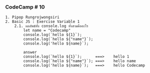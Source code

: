### CodeCamp # 10
    1. Pipop Rungrojwongsiri
    2. Basic JS : Exercise Variable 1
        2.1. ผลลัพธ์ทั้ง console.log ทั้งสามคืออะไร
            let name = "Codecamp"
            console.log(`hello ${1}`);
            console.log(`hello ${"name"}`);
            console.log('hello ${name}`);

            answer
            console.log(`hello ${1}`);      ===>    hello 1
            console.log(`hello ${"name"}`); ===>    hello name
            console.log('hello ${name}`);   ===>    hello Codecamp